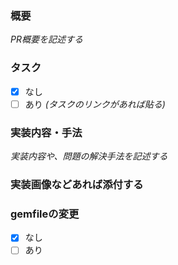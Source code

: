 ### 概要
_PR概要を記述する_

### タスク
- [x] なし
- [ ] あり _(タスクのリンクがあれば貼る)_

### 実装内容・手法
_実装内容や、問題の解決手法を記述する_

### 実装画像などあれば添付する

### gemfileの変更
- [x] なし
- [ ] あり 
